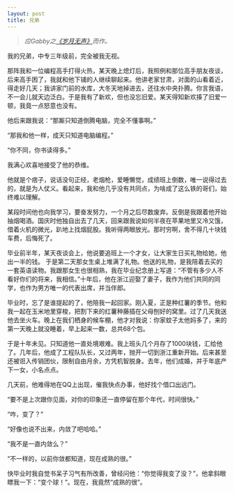 ```yaml
---
layout: post
title: 兄弟
---
```

> *应Gabby之[《岁月无声》](http://blog.sina.com.cn/s/blog_63c6cc7c0100p6nv.html)而作。*

我的兄弟，中专三年级前，完全被我无视。

那阵我和一位编程高手打得火热，某天晚上熄灯后，我照例和那位高手朋友夜谈，后来高手困了，我就和他下铺的人继续聊起来。他讲老家甘肃，对面的山看着近，得走好几天；我讲家门前的水库，大冬天地掉进去，还往水中央扑腾。你言我语，不一会儿就天边泛白。于是我有了新欢，但也没忘旧爱。某天得知新欢揍了旧爱一顿，我竟一点怒意也没有。

他后来跟我说：“那厮只知道倒腾电脑，完全不懂事啊。”

“那我和他一样，成天只知道电脑编程。”

“你不同，你书读得多。”

我满心欢喜地接受了他的恭维。

他就是个痞子，说话没句正经，老烟枪，爱睡懒觉，成绩班上倒数，唯一说得过去的，就是为人仗义。看起来，我和他几乎没有共同点，为啥成了这么铁的哥们，始终难以理解。

某段时间他也向我学习，要奋发努力，一个月之后尽数废弃。反倒是我跟着他开始抽烟喝酒。国庆时他独自出去了几天，回来跟我说如何半夜在苹果地里又冷又饿，借着火机的微光，趴地上找烟屁股。我听得两眼放光。那时穷啊，舍不得几十块钱车费，后悔死了。

毕业前半年，某天夜谈会上，他说要追班上一个才女，让大家生日买礼物给她，他出一半的钱。 于是第二天那女生桌上堆满了礼物。他送的礼物，是我陪着去买的一套英语读物。我跟那女生也很相熟，我在毕业纪念册上写道：“不管有多少人不看好你们的将来，我相信。”十年后，他在浙江迎娶了妻子，我作为他们共同的同学，也作为男方唯一的代表出席，并当伴郎。

毕业时，忘了是谁提起的了，他陪我一起回家。刚入夏，正是种红薯的季节。他和我一起在玉米地里穿梭，把割下来的红薯种藤插在父母刨好的窝里。过了几天我送他去坐火车。晚上在我们栖身的候车棚，他才对我说：你家蚊子太他妈多了，来的第一天晚上就没睡着，早上起来一数，总共68个包。

于是十年未见。只知道他一直处境艰难。我上班头几个月存了1000块钱，汇给他了。几年后，他成了工程队队长，又过两年，抛开一切到浙江重新开始。后来甚至还被诳入传销团伙，限制自由月余，方凭机智脱身。去年，他们成婚，并于年底产下一女，小名点点。

几天前，他难得地在QQ上出现，催我快点办事，他好找个借口出远门。

“要不是上次跟你见面，对你的印象还一直停留在那个年代，时间很快。”

“咋，变了？”

“好像也说不出来，内敛了吧哈哈。”

“我不是一直内敛么？”

“不一样的，以前你敛都知道，现在成熟的很。”

快毕业时我自觉书呆子习气有所改善，曾经问他：“你觉得我变了没？”，他拿斜眼瞟我一下：“变个球！”。现在，我竟然“成熟的很”。
